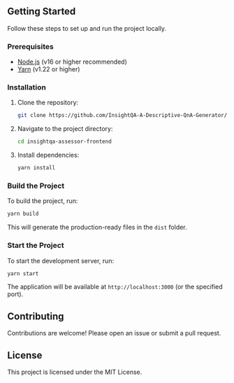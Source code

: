 ## Getting Started

Follow these steps to set up and run the project locally.

### Prerequisites

- [Node.js](https://nodejs.org/) (v16 or higher recommended)
- [Yarn](https://yarnpkg.com/) (v1.22 or higher)

### Installation

1. Clone the repository:

   ```bash
   git clone https://github.com/InsightQA-A-Descriptive-QnA-Generator/insightqa-assessor-frontend.git
   ```

2. Navigate to the project directory:

   ```bash
   cd insightqa-assessor-frontend
   ```

3. Install dependencies:

   ```bash
   yarn install
   ```

### Build the Project

To build the project, run:

```bash
yarn build
```

This will generate the production-ready files in the `dist` folder.

### Start the Project

To start the development server, run:

```bash
yarn start
```

The application will be available at `http://localhost:3000` (or the specified port).

## Contributing

Contributions are welcome! Please open an issue or submit a pull request.

## License

This project is licensed under the MIT License.
```

